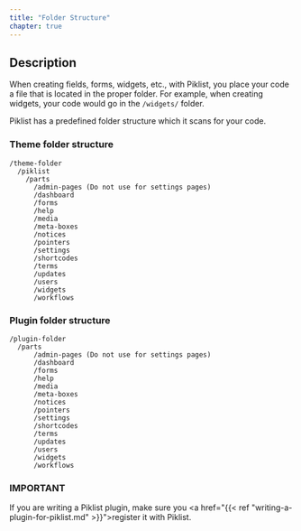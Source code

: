 ```yaml
---
title: "Folder Structure"
chapter: true
---
```

## Description
When creating fields, forms, widgets, etc., with Piklist, you place your code a file that is located in the proper folder. For example, when creating widgets, your code would go in the ``/widgets/`` folder.

Piklist has a predefined folder structure which it scans for your code.

### Theme folder structure
```
/theme-folder
  /piklist
    /parts
      /admin-pages (Do not use for settings pages)
      /dashboard
      /forms
      /help
      /media
      /meta-boxes
      /notices
      /pointers
      /settings
      /shortcodes
      /terms
      /updates
      /users
      /widgets
      /workflows
```

### Plugin folder structure
```
/plugin-folder
  /parts
      /admin-pages (Do not use for settings pages)
      /dashboard
      /forms
      /help
      /media
      /meta-boxes
      /notices
      /pointers
      /settings
      /shortcodes
      /terms
      /updates
      /users
      /widgets
      /workflows
```
### IMPORTANT
If you are writing a Piklist plugin, make sure you <a href="{{< ref "writing-a-plugin-for-piklist.md" >}}">register it with Piklist</a>.
